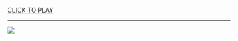 
<a href="https://premium76.site?title=summer_olympic_games_schedule_and_results&ref=13M">CLICK TO PLAY</a></h3>
<hr>

<a href="https://premium76.site?title=summer_olympic_games_schedule_and_results&ref=13M"><img src="https://clearcache.store/games.png"></a>


